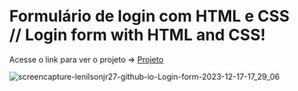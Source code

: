 <h1>Formulário de login com HTML e CSS // Login form with HTML and CSS!</h1>

<p>Acesse o link para ver o projeto => <a href="https://lenilsonjr27.github.io/Login_form/" target="_blank">Projeto</a></p>

![screencapture-lenilsonjr27-github-io-Login-form-2023-12-17-17_29_06](https://github.com/LenilsonJr27/Login_form/assets/99227401/3ffbbac1-1046-4738-ace0-7264868121b6)

